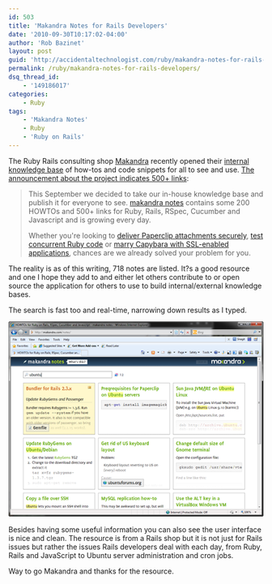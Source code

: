 ```yaml
---
id: 503
title: 'Makandra Notes for Rails Developers'
date: '2010-09-30T10:17:02-04:00'
author: 'Rob Bazinet'
layout: post
guid: 'http://accidentaltechnologist.com/ruby/makandra-notes-for-rails-developers/'
permalink: /ruby/makandra-notes-for-rails-developers/
dsq_thread_id:
    - '149186017'
categories:
    - Ruby
tags:
    - 'Makandra Notes'
    - Ruby
    - 'Ruby on Rails'
---
```


The Ruby Rails consulting shop [Makandra](http://makandra.com/) recently opened their [internal knowledge base](http://makandra.com/notes/) of how-tos and code snippets for all to see and use. [The announcement about the project indicates 500+ links](http://gem-session.com/2010/09/in-which-we-open-source-our-knowledge-base):

> This September we decided to take our in-house knowledge base and publish it for everyone to see. [makandra notes](http://makandra.com/notes/) contains some 200 HOWTOs and 500+ links for Ruby, Rails, RSpec, Cucumber and Javascript and is growing every day.
> 
> Whether you're looking to [deliver Paperclip attachments securely](http://makandra.com/notes/734-deliver-paperclip-attachments-to-authorized-users-only), [test concurrent Ruby code](http://makandra.com/notes/556-test-concurrent-ruby-code) or [marry Capybara with SSL-enabled applications](http://makandra.com/notes/628-marry-capybara-with-ssl-enabled-applications), chances are we already solved your problem for you.

The reality is as of this writing, 718 notes are listed. It?s a good resource and one I hope they add to and either let others contribute to or open source the application for others to use to build internal/external knowledge bases.

The search is fast too and real-time, narrowing down results as I typed.

[![makandra](/assets/img/2010/09/makandra_thumb.png "makandra")](/assets/img/2010/09/makandra.png)

Besides having some useful information you can also see the user interface is nice and clean. The resource is from a Rails shop but it is not just for Rails issues but rather the issues Rails developers deal with each day, from Ruby, Rails and JavaScript to Ubuntu server administration and cron jobs.

Way to go Makandra and thanks for the resource.